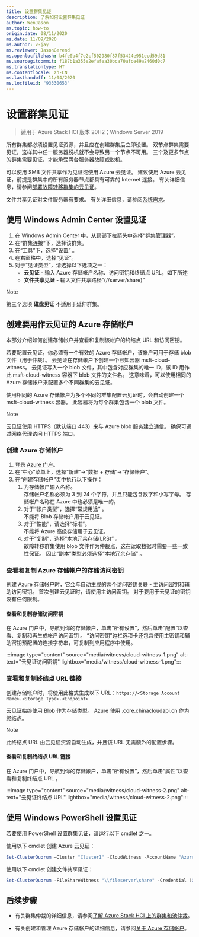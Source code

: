 ```yaml
---
title: 设置群集见证
description: 了解如何设置群集见证
author: WenJason
ms.topic: how-to
origin.date: 08/11/2020
ms.date: 11/09/2020
ms.author: v-jay
ms.reviewer: JasonGerend
ms.openlocfilehash: b4fe0b4f7e2cf502980f87f53424e951ecd59d81
ms.sourcegitcommit: f187b1a355e2efafea30bca70afce49a2460d0c7
ms.translationtype: HT
ms.contentlocale: zh-CN
ms.lasthandoff: 11/04/2020
ms.locfileid: "93330653"
---
```

# <a name="set-up-a-cluster-witness"></a>设置群集见证

> 适用于 Azure Stack HCI 版本 20H2；Windows Server 2019

所有群集都必须设置见证资源，并且应在创建群集后立即设置。 双节点群集需要见证，这样其中任一服务器脱机就不会导致另一个节点不可用。 三个及更多节点的群集需要见证，才能承受两台服务器故障或脱机。  

可以使用 SMB 文件共享作为见证或使用 Azure 云见证。 建议使用 Azure 云见证，前提是群集中的所有服务器节点都具有可靠的 Internet 连接。 有关详细信息，请参阅[部署故障转移群集的云见证](https://docs.microsoft.com/windows-server/failover-clustering/deploy-cloud-witness)。

文件共享见证对文件服务器有要求。 有关详细信息，请参阅[系统需求](../concepts/system-requirements.md)。

## <a name="set-up-a-witness-using-windows-admin-center"></a>使用 Windows Admin Center 设置见证

1. 在 Windows Admin Center 中，从顶部下拉箭头中选择“群集管理器”。
1. 在“群集连接”下，选择该群集。
1. 在“工具”下，选择“设置” 。
1. 在右窗格中，选择“见证”。
1. 对于“见证类型”，请选择以下选项之一：
      - **云见证** - 输入 Azure 存储帐户名称、访问密钥和终结点 URL，如下所述
      - **文件共享见证** - 输入文件共享路径“(//server/share)”

> [!NOTE]
> 第三个选项 **磁盘见证** 不适用于延伸群集。

## <a name="create-an-azure-storage-account-to-use-as-a-cloud-witness"></a>创建要用作云见证的 Azure 存储帐户

本部分介绍如何创建存储帐户并查看和复制该帐户的终结点 URL 和访问密钥。

若要配置云见证，你必须有一个有效的 Azure 存储帐户，该帐户可用于存储 blob 文件（用于仲裁）。 云见证在存储帐户下创建一个已知容器 msft-cloud-witness。 云见证写入一个 blob 文件，其中包含对应群集的唯一 ID，该 ID 用作此 msft-cloud-witness 容器下 blob 文件的文件名。 这意味着，可以使用相同的 Azure 存储帐户来配置多个不同群集的云见证。

使用相同的 Azure 存储帐户为多个不同的群集配置云见证时，会自动创建一个 msft-cloud-witness 容器。 此容器将为每个群集包含一个 blob 文件。

> [!NOTE]  
> 云见证使用 HTTPS（默认端口 443）来与 Azure blob 服务建立通信。 确保可通过网络代理访问 HTTPS 端口。

### <a name="to-create-an-azure-storage-account"></a>创建 Azure 存储帐户

1. 登录 [Azure 门户](https://portal.azure.cn)。
1. 在“中心”菜单上，选择“新建”->“数据 + 存储”->“存储帐户”。
1. 在“创建存储帐户”页中执行以下操作：
    1. 为存储帐户输入名称。
    <br>存储帐户名称必须为 3 到 24 个字符，并且只能包含数字和小写字母。 存储帐户名称在 Azure 中也必须是唯一的。
    1. 对于“帐户类型”，选择“常规用途” 。
    <br>不能将 Blob 存储帐户用于云见证。
    1. 对于“性能”，请选择“标准”。
    <br>不能将 Azure 高级存储用于云见证。
    1. 对于“复制”，选择“本地冗余存储(LRS)” 。
    <br>故障转移群集使用 blob 文件作为仲裁点，这在读取数据时需要一些一致性保证。 因此“副本”类型必须选择“本地冗余存储” 。

### <a name="view-and-copy-storage-access-keys-for-your-azure-storage-account"></a>查看和复制 Azure 存储帐户的存储访问密钥

创建 Azure 存储帐户时，它会与自动生成的两个访问密钥关联 - 主访问密钥和辅助访问密钥。 首次创建云见证时，请使用主访问密钥。 对于要用于云见证的密钥没有任何限制。  

#### <a name="to-view-and-copy-storage-access-keys"></a>查看和复制存储访问密钥

在 Azure 门户中，导航到你的存储帐户，单击“所有设置”，然后单击“配置”以查看、复制和再生成帐户访问密钥 。 “访问密钥”边栏选项卡还包含使用主密钥和辅助密钥预配置的连接字符串，可复制到应用程序中使用。

:::image type="content" source="media/witness/cloud-witness-1.png" alt-text="云见证访问密钥" lightbox="media/witness/cloud-witness-1.png":::

### <a name="view-and-copy-endpoint-url-links"></a>查看和复制终结点 URL 链接

创建存储帐户时，将使用此格式生成以下 URL：`https://<Storage Account Name>.<Storage Type>.<Endpoint>`  

云见证始终使用 Blob 作为存储类型。 Azure 使用 .core.chinacloudapi.cn 作为终结点。

> [!NOTE]  
> 此终结点 URL 由云见证资源自动生成，并且该 URL 无需额外的配置步骤。  

#### <a name="to-view-and-copy-endpoint-url-links"></a>查看和复制终结点 URL 链接

在 Azure 门户中，导航到你的存储帐户，单击“所有设置”，然后单击“属性”以查看和复制终结点 URL 。  

:::image type="content" source="media/witness/cloud-witness-2.png" alt-text="云见证终结点 URL" lightbox="media/witness/cloud-witness-2.png":::  

## <a name="set-up-a-witness-using-windows-powershell"></a>使用 Windows PowerShell 设置见证

若要使用 PowerShell 设置群集见证，请运行以下 cmdlet 之一。

使用以下 cmdlet 创建 Azure 云见证：

```powershell
Set-ClusterQuorum –Cluster "Cluster1" -CloudWitness -AccountName "AzureStorageAccountName" -AccessKey "AzureStorageAccountAccessKey"
```

使用以下 cmdlet 创建文件共享见证：

```powershell
Set-ClusterQuorum -FileShareWitness "\\fileserver\share" -Credential (Get-Credential)
```

## <a name="next-steps"></a>后续步骤

- 有关群集仲裁的详细信息，请参阅[了解 Azure Stack HCI 上的群集和池仲裁](../concepts/quorum.md)。

- 有关创建和管理 Azure 存储帐户的详细信息，请参阅[关于 Azure 存储帐户](/storage/common/storage-account-create)。

